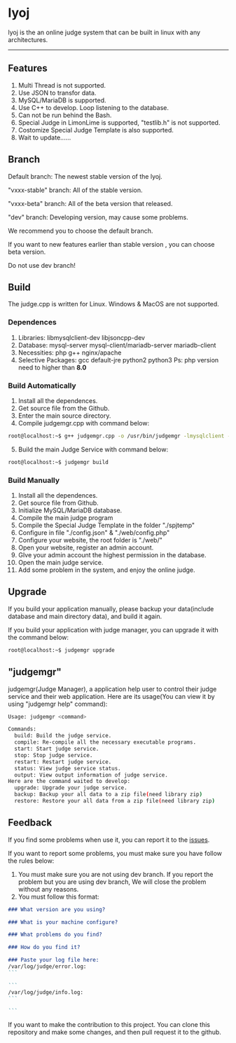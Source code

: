 # lyoj

lyoj is the an online judge system that can be built in linux with any architectures.

------

## Features

1. Multi Thread is not supported.
2. Use JSON to transfor data.
3. MySQL/MariaDB is supported.
4. Use C++ to develop. Loop listening to the database.
5. Can not be run behind the Bash.
6. Special Judge in LimonLime is supported, "testlib.h" is not supported.
7. Costomize Special Judge Template is also supported.
8. Wait to update......

## Branch

Default branch: The newest stable version of the lyoj.

"vxxx-stable" branch: All of the stable version.

"vxxx-beta" branch: All of the beta version that released.

"dev" branch: Developing version, may cause some problems.

We recommend you to choose the default branch.

If you want to new features earlier than stable version , you can choose beta version.

Do not use dev branch!

## Build

The judge.cpp is written for Linux. Windows & MacOS are not supported.

### Dependences

1. Libraries: libmysqlclient-dev libjsoncpp-dev
2. Database: mysql-server mysql-client/mariadb-server mariadb-client
3. Necessities: php g++ nginx/apache
4. Selective Packages: gcc default-jre python2 python3
Ps: php version need to higher than **8.0**

### Build Automatically

1. Install all the dependences.
2. Get source file from the Github.
3. Enter the main source directory.
4. Compile judgemgr.cpp with command below:
```bash
root@localhost:~$ g++ judgemgr.cpp -o /usr/bin/judgemgr -lmysqlclient -O2 -std=c++14
```
5. Build the main Judge Service with command below:
```bash
root@localhost:~$ judgemgr build
```

### Build Manually

1. Install all the dependences.
2. Get source file from Github.
3. Initialize MySQL/MariaDB database.
4. Compile the main judge program
5. Compile the Special Judge Template in the folder "./spjtemp"
6. Configure in file "./config.json" & "./web/config.php"
7. Configure your website, the root folder is "./web/"
8. Open your website, register an admin account.
9. GIve your admin account the highest permission in the database.
10. Open the main judge service.
11. Add some problem in the system, and enjoy the online judge.

## Upgrade

If you build your application manually, please backup your data(include database and main directory data), and build it again.

If you build your application with judge manager, you can upgrade it with the command below:
```bash
root@localhost:~$ judgemgr upgrade 
```

## "judgemgr"

judgemgr(Judge Manager), a application help user to control their judge service and their web application. Here are its usage(You can view it by using "judgemgr help" command):

```bash
Usage: judgemgr <command>

Commands:
  build: Build the judge service.
  compile: Re-compile all the necessary executable programs.
  start: Start judge service.
  stop: Stop judge service.
  restart: Restart judge service.
  status: View judge service status.
  output: View output information of judge service.
Here are the command waited to develop:
  upgrade: Upgrade your judge service.
  backup: Backup your all data to a zip file(need library zip)
  restore: Restore your all data from a zip file(need library zip)
```

## Feedback

If you find some problems when use it, you can report it to the [issues]().

If you want to report some problems, you must make sure you have follow the rules below:

1. You must make sure you are not using dev branch. If you report the problem but you are using dev branch, We will close the problem without any reasons.
2. You must follow this format:

````markdown
### What version are you using?

### What is your machine configure?

### What problems do you find?

### How do you find it?

### Paste your log file here: 
/var/log/judge/error.log: 
```

```
/var/log/judge/info.log:
```

```
````

If you want to make the contribution to this project. You can clone this repository and make some changes, and then pull request it to the github.
